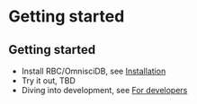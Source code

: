 # Getting started

## Getting started

* Install RBC/OmnisciDB, see [Installation](../installation.md)
* Try it out, TBD
* Diving into development, see [For developers](../for-developers.md)

## 

